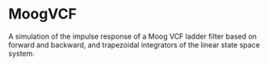 # MoogVCF
A simulation of the  impulse response of a Moog VCF ladder filter based on forward and backward, and trapezoidal integrators 
of the linear state space system.
